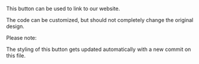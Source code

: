 This button can be used to link to our website.

The code can be customized, but should not completely change the original design.

Please note:

The styling of this button gets updated automatically with a new commit on this file.
